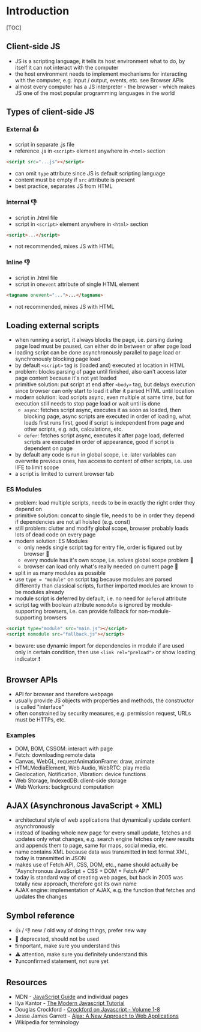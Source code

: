 # Introduction

[TOC]



## Client-side JS

- JS is a scripting language, it tells its host environment what to do, by itself it can not interact with the computer
- the host environment needs to implement mechanisms for interacting with the computer, e.g. input / output, events, etc.
  see Browser APIs
- almost every computer has a JS interpreter - the browser - which makes JS one of the most popular programming languages in the world



## Types of client-side JS

### External 👍

- script in separate .js file
- reference .js in `<script>` element anywhere in `<html>` section

```html
<script src="...js"></script>
```

- can omit `type` attribute since JS is default scripting language
- content must be empty if `src` attribute is present
- best practice, separates JS from HTML

### Internal 👎

- script in .html file
- script in `<script>` element anywhere in `<html>` section

```html
<script>...</script>
```

- not recommended, mixes JS with HTML

### Inline 👎

- script in .html file
- script in on`event` attribute of single HTML element

```html
<tagname onevent="...">...</tagname>
```

- not recommended, mixes JS with HTML



## Loading external scripts

- when running a script, it always blocks the page, i.e. parsing during page load must be paused, can either do in between or after page load
- loading script can be done asynchronously parallel to page load or synchronously blocking page load
- by default `<script>` tag is (loaded and) executed at location in HTML
- problem: blocks parsing of page until finished, also can't access later page content because it's not yet loaded
- primitive solution: put script at end after `<body>` tag, but delays execution since browser can only start to load it after it parsed HTML until location
- modern solution: load scripts async, even multiple at same time, but for execution still needs to stop page load or wait until is done
  - `async`: fetches script async, executes it as soon as loaded, then blocking page, async scripts are executed in order of loading, what loads first runs first, good if script is independent from page and other scripts, e.g. ads, calculations, etc.
  - `defer`: fetches script async, executes it after page load, deferred scripts are executed in order of appearance, good if script is dependent on page
- by default any code is run in global scope, i.e. later variables can overwrite previous ones, has access to content of other scripts, i.e. use IIFE to limit scope
- a script is limited to current browser tab

### ES Modules

- problem: load multiple scripts, needs to be in exactly the right order they depend on
- primitive solution: concat to single file, needs to be in order they depend if dependencies are not all hoisted (e.g. const)
- still problem: clutter and modify global scope, browser probably loads lots of dead code on every page
- modern solution: ES Modules
  - only needs single script tag for entry file, order is figured out by browser 🎉
  - every module has it's own scope, i.e. solves global scope problem 🎉
  - browser can load only what's really needed on current page 🎉
- split in as many modules as possible
- use `type = "module"` on script tag because modules are parsed differently than classical scripts, further imported modules are known to be modules already
- module script is deferred by default, i.e. no need for `defered` attribute
- script tag with boolean attribute `nomodule` is ignored by module-supporting browsers, i.e. can provide fallback for non-module-supporting browsers

```html
<script type="module" src="main.js"></script>
<script nomodule src="fallback.js"></script>
```

- beware: use dynamic import for dependencies in module if are used only in certain condition, then use `<link rel="preload">` or show loading indicator ❗️



## Browser APIs

- API for browser and therefore webpage
- usually provide JS objects with properties and methods, the constructor is called "interface"
- often constrained by security measures, e.g. permission request, URLs must be HTTPs, etc.

### Examples

- DOM, BOM, CSSOM: interact with page
- Fetch: downloading remote data
- Canvas, WebGL, requestAnimationFrame: draw, animate
- HTMLMediaElement, Web Audio, WebRTC: play media
- Geolocation, Notification, Vibration: device functions
- Web Storage, IndexedDB: client-side storage
- Web Workers: background computation



## AJAX (Asynchronous JavaScript + XML)

- architectural style of web applications that dynamically update content asynchronously
- instead of loading whole new page for every small update, fetches and updates only what changes, e.g. search engine fetches only new results and appends them to page, same for maps, social media, etc.
- name contains XML because data was transmitted in text format XML, today is transmitted in JSON
- makes use of Fetch API, CSS, DOM, etc., name should actually be "Asynchronous JavaScript + CSS + DOM + Fetch API"
- today is standard way of creating web pages, but back in 2005 was totally new approach, therefore got its own name
- AJAX engine: implementation of AJAX, e.g. the function that fetches and updates the changes



## Symbol reference

- 👍 / 👎 new / old way of doing things, prefer new way
- 🚫 deprecated, should not be used
- ❗️important, make sure you understand this
- ⚠️ attention, make sure you definitely understand this
- ❓unconfirmed statement, not sure yet



## Resources

- MDN - [JavaScript Guide](https://developer.mozilla.org/en-US/docs/Web/JavaScript/Guide) and individual pages
- Ilya Kantor - [The Modern Javascript Tutorial](https://javascript.info/)
- Douglas Crockford - [Crockford on Javascript - Volume 1-8](https://www.youtube.com/playlist?list=PL7664379246A246CB)
- Jesse James Garrett - [Ajax: A New Approach to Web Applications](https://web.archive.org/web/20150910072359/http://adaptivepath.org/ideas/ajax-new-approach-web-applications/)
- Wikipedia for terminology